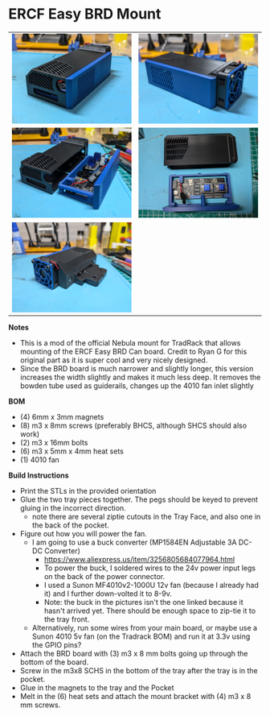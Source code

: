 
**ERCF Easy BRD Mount**
============
<table width=100%>
<TR>
<TD width=50% align="center"><img src="Images/left.jpg"></TD>
<TD width=50% align="center"><img src="Images/right.jpg"></TD>
<TR>
<TD width=50% align="center"><img src="Images/open.jpg"></TD>
<TD width=50% align="center"><img src="Images/top.jpg"></TD>
</TR>
<TR>
<TD width=50% align="center"><img src="Images/back-right.jpg"></TD>
<TD width=50% align="center">&nbsp;</TD>
</TR>
</TABLE>

**Notes**
   - This is a mod of the official Nebula mount for TradRack that allows mounting of the ERCF Easy BRD Can board.  Credit to Ryan G for this original part as it is super cool and very nicely designed.
   - Since the BRD board is much narrower and slightly longer, this version increases the width slightly and makes it much less deep.  It removes the bowden tube used as guiderails, changes up the 4010 fan inlet slightly

**BOM**
   - (4) 6mm x 3mm magnets
   - (8) m3 x 8mm screws (preferably BHCS, although SHCS should also work)
   - (2) m3 x 16mm bolts
   - (6) m3 x 5mm x 4mm heat sets
   - (1) 4010 fan

**Build Instructions**
   - Print the STLs in the provided orientation
   - Glue the two tray pieces together.  The pegs should be keyed to prevent gluing in the incorrect direction.
     - note there are several ziptie cutouts in the Tray Face, and also one in the back of the pocket.
   - Figure out how you will power the fan.  
     - I am going to use a buck converter (MP1584EN Adjustable 3A DC-DC Converter)
       - https://www.aliexpress.us/item/3256805684077964.html
       - To power the buck, I soldered wires to the 24v power input legs on the back of the power connector.     
       -  I used a Sunon MF4010v2-1000U 12v fan (because I already had it) and I further down-volted it to 8-9v.  
       - Note: the buck in the pictures isn't the one linked because it hasn't arrived yet.  There should be enough space to zip-tie it to the tray front. 
     - Alternatively, run some wires from your main board, or maybe use a Sunon 4010 5v fan (on the Tradrack BOM) and run it at 3.3v using the GPIO pins?
   - Attach the BRD board with (3) m3 x 8 mm bolts going up through the bottom of the board.
   - Screw in the m3x8 SCHS in the bottom of the tray after the tray is in the pocket.
   - Glue in the magnets to the tray and the Pocket
   - Melt in the (6) heat sets and attach the mount bracket with (4) m3 x 8 mm screws.




